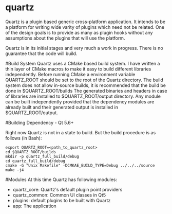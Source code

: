 # quartz
Quartz is a plugin based generic cross-platform application. It intends to be a platform for writing wide varity of plugins which need not be related. One of the design goals is to provide as many as plugin hooks without any assumptions about the plugins that will use the platform.

Quartz is in its initial stages and very much a work in progress. There is no guarantee that the code will build.

#Build System
Quartz uses a CMake based build system. I have written a thin layer of CMake macros to make it easy to build different libraries independently. Before running CMake a environment variable QUARTZ_ROOT should be set to the root of the Quartz directory.
The build system does not allow in-source builds, it is recommended that the build be done in $QUARTZ_ROOT/builds The generated binaries and headers in case of libraries are installed to $QUARTZ_ROOT/output directory. Any module can be built independently provided that the dependency modules are already built and their generated output is installed in $QUARTZ_ROOT/output.

#Building 
Dependency - Qt 5.6+

Right now Quartz is not in a state to build. But the build procedure is as follows (in Bash):
```
export QUARTZ_ROOT=<path_to_quartz_root>
cd $QUARTZ_ROOT/builds
mkdir -p quartz_full_build/debug
cd quartz_full_build/debug
cmake -G "Unix Makefile" -DCMKAE_BUILD_TYPE=Debug ../../../source
make -j4
```

#Modules
At this time Quartz has following modules:
- quartz_core: Quartz's default plugin point providers
- quartz_common: Common UI classes in Qt5
- plugins: default plugins to be built with Quartz
- app: The application





